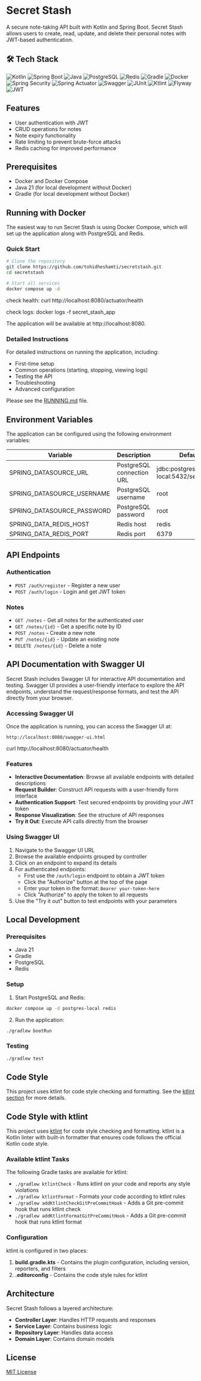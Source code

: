 # Secret Stash

A secure note-taking API built with Kotlin and Spring Boot. Secret Stash allows users to create, read, update, and delete their personal notes with JWT-based authentication.

## 🛠 Tech Stack
![Kotlin](https://img.shields.io/badge/Kotlin-1.9.25-blueviolet?logo=kotlin)
![Spring Boot](https://img.shields.io/badge/Spring%20Boot-3.5.3-brightgreen?logo=springboot)
![Java](https://img.shields.io/badge/Java-21-orange?logo=java)
![PostgreSQL](https://img.shields.io/badge/PostgreSQL-42.7.3-blue?logo=postgresql)
![Redis](https://img.shields.io/badge/Redis-7-red?logo=redis)
![Gradle](https://img.shields.io/badge/Gradle-Build%20Tool-02303A?logo=gradle)
![Docker](https://img.shields.io/badge/Docker-Containerized-2496ED?logo=docker)
![Spring Security](https://img.shields.io/badge/Spring%20Security-6.5.1-brightgreen?logo=springsecurity)
![Spring Actuator](https://img.shields.io/badge/Spring%20Actuator-Monitoring-brightgreen?logo=spring)
![Swagger](https://img.shields.io/badge/Swagger-API%20Docs-%23ClojureGreen?logo=swagger)
![JUnit](https://img.shields.io/badge/JUnit-5-important?logo=java)
![Ktlint](https://img.shields.io/badge/Ktlint-1.7.1-blueviolet?logo=kotlin)
![Flyway](https://img.shields.io/badge/Flyway-DB%20Migration-orange?logo=flyway)
![JWT](https://img.shields.io/badge/JWT-0.11.5-blue?logo=jsonwebtokens)

## Features

- User authentication with JWT
- CRUD operations for notes
- Note expiry functionality
- Rate limiting to prevent brute-force attacks
- Redis caching for improved performance

## Prerequisites

- Docker and Docker Compose
- Java 21 (for local development without Docker)
- Gradle (for local development without Docker)

## Running with Docker

The easiest way to run Secret Stash is using Docker Compose, which will set up the application along with PostgreSQL and Redis.

### Quick Start

```bash
# Clone the repository
git clone https://github.com/tohidheshamti/secretstash.git
cd secretstash

# Start all services
docker compose up -d
```

check health:
curl http://localhost:8080/actuator/health

check logs: 
docker logs -f secret_stash_app


The application will be available at http://localhost:8080.

### Detailed Instructions

For detailed instructions on running the application, including:
- First-time setup
- Common operations (starting, stopping, viewing logs)
- Testing the API
- Troubleshooting
- Advanced configuration

Please see the [RUNNING.md](RUNNING.md) file.

## Environment Variables

The application can be configured using the following environment variables:

| Variable | Description | Default Value |
|----------|-------------|---------------|
| SPRING_DATASOURCE_URL | PostgreSQL connection URL | jdbc:postgresql://postgres-local:5432/secret_stash_local |
| SPRING_DATASOURCE_USERNAME | PostgreSQL username | root |
| SPRING_DATASOURCE_PASSWORD | PostgreSQL password | root |
| SPRING_DATA_REDIS_HOST | Redis host | redis |
| SPRING_DATA_REDIS_PORT | Redis port | 6379 |

## API Endpoints

### Authentication

- `POST /auth/register` - Register a new user
- `POST /auth/login` - Login and get JWT token

### Notes

- `GET /notes` - Get all notes for the authenticated user
- `GET /notes/{id}` - Get a specific note by ID
- `POST /notes` - Create a new note
- `PUT /notes/{id}` - Update an existing note
- `DELETE /notes/{id}` - Delete a note

## API Documentation with Swagger UI

Secret Stash includes Swagger UI for interactive API documentation and testing. Swagger UI provides a user-friendly interface to explore the API endpoints, understand the request/response formats, and test the API directly from your browser.

### Accessing Swagger UI

Once the application is running, you can access the Swagger UI at:

```
http://localhost:8080/swagger-ui.html
```

curl http://localhost:8080/actuator/health

### Features

- **Interactive Documentation**: Browse all available endpoints with detailed descriptions
- **Request Builder**: Construct API requests with a user-friendly form interface
- **Authentication Support**: Test secured endpoints by providing your JWT token
- **Response Visualization**: See the structure of API responses
- **Try it Out**: Execute API calls directly from the browser

### Using Swagger UI

1. Navigate to the Swagger UI URL
2. Browse the available endpoints grouped by controller
3. Click on an endpoint to expand its details
4. For authenticated endpoints:
   - First use the `/auth/login` endpoint to obtain a JWT token
   - Click the "Authorize" button at the top of the page
   - Enter your token in the format: `Bearer your-token-here`
   - Click "Authorize" to apply the token to all requests
5. Use the "Try it out" button to test endpoints with your parameters

## Local Development

### Prerequisites

- Java 21
- Gradle
- PostgreSQL
- Redis

### Setup

1. Start PostgreSQL and Redis:
```bash
docker compose up -d postgres-local redis
```

2. Run the application:
```bash
./gradlew bootRun
```

### Testing

```bash
./gradlew test
```

## Code Style

This project uses ktlint for code style checking and formatting. See the [ktlint section](#code-style-with-ktlint) for more details.

## Code Style with ktlint

This project uses [ktlint](https://github.com/pinterest/ktlint) for code style checking and formatting. ktlint is a Kotlin linter with built-in formatter that ensures code follows the official Kotlin code style.

### Available ktlint Tasks

The following Gradle tasks are available for ktlint:

- `./gradlew ktlintCheck` - Runs ktlint on your code and reports any style violations
- `./gradlew ktlintFormat` - Formats your code according to ktlint rules
- `./gradlew addKtlintCheckGitPreCommitHook` - Adds a Git pre-commit hook that runs ktlint check
- `./gradlew addKtlintFormatGitPreCommitHook` - Adds a Git pre-commit hook that runs ktlint format

### Configuration

ktlint is configured in two places:

1. **build.gradle.kts** - Contains the plugin configuration, including version, reporters, and filters
2. **.editorconfig** - Contains the code style rules for ktlint

## Architecture

Secret Stash follows a layered architecture:

- **Controller Layer**: Handles HTTP requests and responses
- **Service Layer**: Contains business logic
- **Repository Layer**: Handles data access
- **Domain Layer**: Contains domain models

## License

[MIT License](LICENSE)
